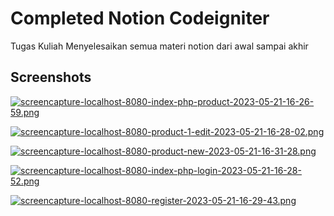 # Completed Notion Codeigniter
Tugas Kuliah Menyelesaikan semua materi notion dari awal sampai akhir


## Screenshots
[![screencapture-localhost-8080-index-php-product-2023-05-21-16-26-59.png](https://i.postimg.cc/cHDDrpGV/screencapture-localhost-8080-index-php-product-2023-05-21-16-26-59.png)](https://postimg.cc/mzH3n6Dw)

[![screencapture-localhost-8080-product-1-edit-2023-05-21-16-28-02.png](https://i.postimg.cc/nryGmZRw/screencapture-localhost-8080-product-1-edit-2023-05-21-16-28-02.png)](https://postimg.cc/H8tMDGCQ)

[![screencapture-localhost-8080-product-new-2023-05-21-16-31-28.png](https://i.postimg.cc/vZkxHXK3/screencapture-localhost-8080-product-new-2023-05-21-16-31-28.png)](https://postimg.cc/Wdm15mTk)

[![screencapture-localhost-8080-index-php-login-2023-05-21-16-28-52.png](https://i.postimg.cc/HsbhtPw7/screencapture-localhost-8080-index-php-login-2023-05-21-16-28-52.png)](https://postimg.cc/6y5cWc19)

[![screencapture-localhost-8080-register-2023-05-21-16-29-43.png](https://i.postimg.cc/qMHmgXPB/screencapture-localhost-8080-register-2023-05-21-16-29-43.png)](https://postimg.cc/Yj8Nsg2T)
